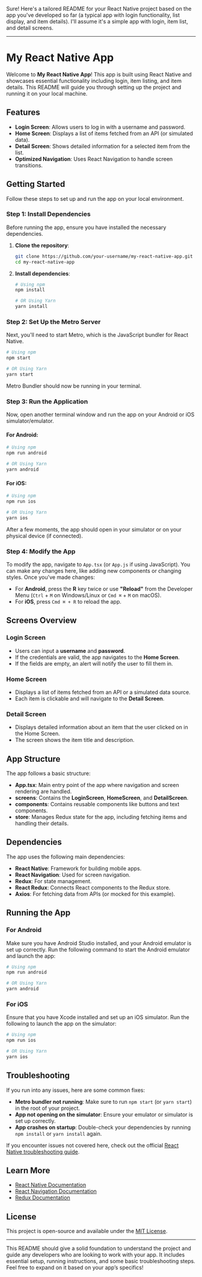 Sure! Here's a tailored README for your React Native project based on the app you've developed so far (a typical app with login functionality, list display, and item details). I'll assume it's a simple app with login, item list, and detail screens.

---

# My React Native App

Welcome to **My React Native App**! This app is built using React Native and showcases essential functionality including login, item listing, and item details. This README will guide you through setting up the project and running it on your local machine.

## Features

- **Login Screen**: Allows users to log in with a username and password.
- **Home Screen**: Displays a list of items fetched from an API (or simulated data).
- **Detail Screen**: Shows detailed information for a selected item from the list.
- **Optimized Navigation**: Uses React Navigation to handle screen transitions.

## Getting Started

Follow these steps to set up and run the app on your local environment.

### Step 1: Install Dependencies

Before running the app, ensure you have installed the necessary dependencies.

1. **Clone the repository**:
   ```bash
   git clone https://github.com/your-username/my-react-native-app.git
   cd my-react-native-app
   ```

2. **Install dependencies**:
   ```bash
   # Using npm
   npm install

   # OR Using Yarn
   yarn install
   ```

### Step 2: Set Up the Metro Server

Next, you'll need to start Metro, which is the JavaScript bundler for React Native.

```bash
# Using npm
npm start

# OR Using Yarn
yarn start
```

Metro Bundler should now be running in your terminal.

### Step 3: Run the Application

Now, open another terminal window and run the app on your Android or iOS simulator/emulator.

#### For Android:
```bash
# Using npm
npm run android

# OR Using Yarn
yarn android
```

#### For iOS:
```bash
# Using npm
npm run ios

# OR Using Yarn
yarn ios
```

After a few moments, the app should open in your simulator or on your physical device (if connected).

### Step 4: Modify the App

To modify the app, navigate to `App.tsx` (or `App.js` if using JavaScript). You can make any changes here, like adding new components or changing styles. Once you've made changes:

- For **Android**, press the **R** key twice or use **"Reload"** from the Developer Menu (`Ctrl` + `M` on Windows/Linux or `Cmd ⌘` + `M` on macOS).
- For **iOS**, press `Cmd ⌘ + R` to reload the app.

## Screens Overview

### Login Screen

- Users can input a **username** and **password**.
- If the credentials are valid, the app navigates to the **Home Screen**.
- If the fields are empty, an alert will notify the user to fill them in.

### Home Screen

- Displays a list of items fetched from an API or a simulated data source.
- Each item is clickable and will navigate to the **Detail Screen**.

### Detail Screen

- Displays detailed information about an item that the user clicked on in the Home Screen.
- The screen shows the item title and description.

## App Structure

The app follows a basic structure:

- **App.tsx**: Main entry point of the app where navigation and screen rendering are handled.
- **screens**: Contains the **LoginScreen**, **HomeScreen**, and **DetailScreen**.
- **components**: Contains reusable components like buttons and text components.
- **store**: Manages Redux state for the app, including fetching items and handling their details.

## Dependencies

The app uses the following main dependencies:

- **React Native**: Framework for building mobile apps.
- **React Navigation**: Used for screen navigation.
- **Redux**: For state management.
- **React Redux**: Connects React components to the Redux store.
- **Axios**: For fetching data from APIs (or mocked for this example).

## Running the App

### For Android

Make sure you have Android Studio installed, and your Android emulator is set up correctly. Run the following command to start the Android emulator and launch the app:

```bash
# Using npm
npm run android

# OR Using Yarn
yarn android
```

### For iOS

Ensure that you have Xcode installed and set up an iOS simulator. Run the following to launch the app on the simulator:

```bash
# Using npm
npm run ios

# OR Using Yarn
yarn ios
```

## Troubleshooting

If you run into any issues, here are some common fixes:

- **Metro bundler not running**: Make sure to run `npm start` (or `yarn start`) in the root of your project.
- **App not opening on the simulator**: Ensure your emulator or simulator is set up correctly.
- **App crashes on startup**: Double-check your dependencies by running `npm install` or `yarn install` again.

If you encounter issues not covered here, check out the official [React Native troubleshooting guide](https://reactnative.dev/docs/troubleshooting).

## Learn More

- [React Native Documentation](https://reactnative.dev/docs/getting-started)
- [React Navigation Documentation](https://reactnavigation.org/docs/getting-started)
- [Redux Documentation](https://redux.js.org/introduction/getting-started)

## License

This project is open-source and available under the [MIT License](LICENSE).

---

This README should give a solid foundation to understand the project and guide any developers who are looking to work with your app. It includes essential setup, running instructions, and some basic troubleshooting steps. Feel free to expand on it based on your app’s specifics!